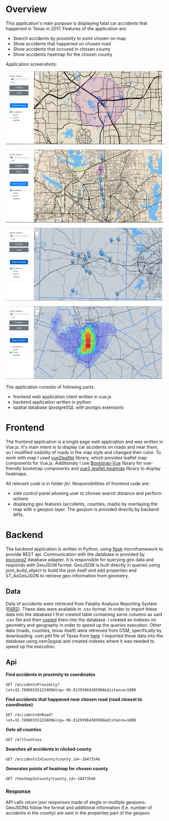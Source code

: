 # Overview

This application's main purpose is displaying fatal car accidents that happened in Texas in 2017. Features of the application are:
- Search accidents by proximity to point chosen on map
- Show accidents that happened on chosen road
- Show accidents that occured in chosen county
- Show accidents heatmap for the chosen county

Application screenshots:

![Screenshot](proximity_search.png)

![Screenshot](road_search.png)

![Screenshot](accidents_county.png)

![Screenshot](heatmap_county.png)

The application consists of following parts:
- frontend web application client written in vue.js
- backend application written in python
- spatial database (postgreSQL with postgis extension)

# Frontend
The frontend application is a single page web applciation and was written in Vue.js. It's main intent is to display car accidents on roads and near them, so I modified visibility of roads in the map style and changed their color. To work with map I used [vue2leaflet](https://www.npmjs.com/package/@lulibrary/vue2-leaflet) library, which provides leaflet map components for Vue.js. Additionaly I use [Bootstrap-Vue](https://bootstrap-vue.js.org/) library for vue-friendly bootstrap components and [vue2-leaflet-heatmap](https://www.npmjs.com/package/vue2-leaflet-heatmap) library to display heatmaps.

All relevant code is in folder *fe*/. Responsibilities of frontend code are:
- side control panel allowing user to choose search distance and perform actions
- displaying geo features (accidents, counties, roads) by overlaying the map with a geojson layer. The geojson is provided directly by backend APIs.


# Backend

The backend application is written in Python, using [flask](http://flask.pocoo.org) microframework to provide REST api. Communication with the database is provided by [psycopg2](http://initd.org/psycopg/docs/) database adapter.
It is responsible for querying geo data and responds with GeoJSON format. GeoJSON is built directly in queries using *json_build_object* to build the json itself and add properties and ST_AsGeoJSON to retrieve geo-information from geometry.


## Data

Data of accidents were retrieved from Fatality Analysis Reporting System ([FARS](https://www.nhtsa.gov/research-data/fatality-analysis-reporting-system-fars)). These data were available in .csv format. In order to import these data into the database I first created table containing same columns as said .csv file and then [copied](http://www.postgresqltutorial.com/import-csv-file-into-posgresql-table/) them into the database. I created an indexes on geometry and geography in order to speed up the queries execution. 
Other data (roads, counties, texas itself) were retrieved from OSM, specifically by downloading .osm.pbf file of Texas from [here](https://download.geofabrik.de/north-america.html). I imported these data into the database using osm2pgsql and created indexes where it was needed to speed up the execution. 


## Api

**Find accidents in proximity to coordinates**

`GET /accidentsProximity?lat=32.78960155122409&lng=-96.81293964385986&distance=1000`

**Find accidents that happened near chosen road (road closest to coordinates)**

`GET /accidentsOnRoad?lat=32.78960155122409&lng=-96.81293964385986&distance=1000`

**Gets all counties**

`GET /allCounties`

**Searches all accidents in clicked county**

`GET /accidentsInCounty?county_id=-18473546`

**Generates points of heatmap for chosen county**

`GET /heatmapInCounty?county_id=-18473546`


### Response

API calls return json responses made of single or multiple geojsons. GeoJSONs follow the format and additional information (f.e. number of accidents in the county) are sent in the properties part of the geojson. 
